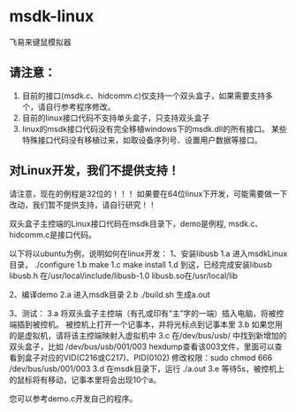 # msdk-linux
飞易来键鼠模拟器

## 请注意：
1. 目前的接口(msdk.c、hidcomm.c)仅支持一个双头盒子，如果需要支持多个，请自行参考程序修改。
2. 目前的linux接口代码不支持单头盒子，只支持双头盒子
3. linux的msdk接口代码没有完全移植windows下的msdk.dll的所有接口。
   某些特殊接口代码没有移植过来，如取设备序列号、设置用户数据等接口。


## 对Linux开发，我们不提供支持！

请注意，现在的例程是32位的！！！ 如果要在64位linux下开发，可能需要做一下改动，我们暂不提供支持，请自行研究！！

双头盒子主控端的Linux接口代码在msdk目录下，demo是例程, msdk.c、hidcomm.c是接口代码。

以下将以ubuntu为例，说明如何在linux开发：
1、安装libusb
  1.a 进入msdkLinux目录， ./configure
  1.b make
  1.c make install
  1.d 到这，已经完成安装libusb
      libusb.h 在/usr/local/include/libusb-1.0
      libusb.so在/usr/local/lib

2、编译demo
  2.a 进入msdk目录
  2.b ./build.sh  生成a.out

3、测试：
  3.a 将双头盒子主控端（有孔或印有“主”字的一端）插入电脑，将被控端插到被控机。
      被控机上打开一个记事本，并将光标点到记事本里
  3.b 如果您用的是虚拟机，请将该主控端映射入虚拟机中
  3.c 在/dev/bus/usb/ 中找到新增加的双头盒子，比如 /dev/bus/usb/001/003
      hexdump查看该003文件，里面可以查看到盒子对应的VID(C216或C217)、PID(0102)
      修改权限：sudo chmod 666 /dev/bus/usb/001/003
  3.d 在msdk目录下，运行 ./a.out
  3.e 等待5s，被控机上的鼠标将有移动，记事本里将会出现10个a。

您可以参考demo.c开发自己的程序。

